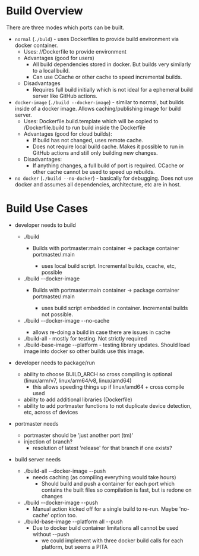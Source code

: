 # Build Overview
There are three modes which ports can be built.
- `normal` (`./buld`) - uses Dockerfiles to provide build environment via docker container.
  - Uses: /<port>/Dockerfile to provide environment
  - Advantages (good for users)
    - All build dependencies stored in docker.  But builds very similarly to a local build.
    - Can use CCache or other cache to speed incremental builds.
  - Disadvantages
    - Requires full build initially which is not ideal for a ephemeral build server like GitHub actions.
- `docker-image` (`./build --docker-image`) - similar to normal, but builds inside of a docker image.  Allows caching/publishing image for build server.
  - Uses: Dockerfile.build.template which will be copied to <port>/Dockerfile.build to run build inside the Dockerfile
  - Advantages (good for cloud builds): 
    - If build has not changed, uses remote cache.
    - Does not require local build cache.  Makes it possible to run in GitHub actions and still only building new changes.
  - Disadvantages:
    - If anything changes, a full build of port is required.  CCache or other cache cannot be used to speed up rebuilds. 
- `no docker` (`./build --no-docker`) - basically for debugging.  Does not use docker and assumes all dependencies, architecture, etc are in host.

# Build Use Cases
- developer needs to build
  - ./build <package>
    - Builds with portmaster:main container -> package container portmaster/<package>:main
      - uses local build script.  Incremental builds, ccache, etc, possible
  - ./build --docker-image <package>
    - Builds with portmaster:main container -> package container portmaster/<package>:main
      - uses build script embedded in container.  Incremental builds not possible.
  - ./build --docker-image --no-cache <package>
      - allows re-doing a build in case there are issues in cache
  - ./build-all - mostly for testing.  Not strictly required
  - ./build-base-image --platform <one platform> - testing library updates.  Should load image into docker so other builds use this image.

- developer needs to package/run
   - ability to choose BUILD_ARCH so cross compiling is optional (linux/arm/v7, linux/arm64/v8, linux/amd64)
     - this allows speeding things up if linux/amd64 + cross compile used
   - ability to add additional libraries (Dockerfile)
   - ability to add portmaster functions to not duplicate device detection, etc, across of devices

- portmaster needs
  - portmaster should be 'just another port (tm)'
  - injection of branch?
    - resolution of latest 'release' for that branch if one exists?

- build server needs
  - ./build-all --docker-image --push
    - needs caching (as compiling everything would take hours)
       - Should build and push a container for each port which contains the built files so compilation is fast, but is redone on changes
  - ./build --docker-image --push
    - Manual action kicked off for a single build to re-run.  Maybe 'no-cache' option too.
  - ./build-base-image --platform all --push
    - Due to docker build container limitations **all** cannot be used without --push
      - we could implement with three docker build calls for each platform, but seems a PITA
